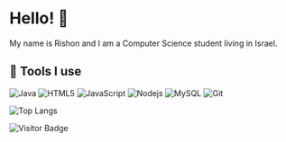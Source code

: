 <link rel="stylesheet" href="https://cdn.jsdelivr.net/gh/devicons/devicon@v2.10.1/devicon.min.css">

# Hello! 👋

My name is Rishon and I am a Computer Science student living in Israel.

## 🔧 Tools I use
![Java](https://img.shields.io/badge/-java-E34A86?style=flat-square&logo=java)
![HTML5](https://img.shields.io/badge/-HTML5-E34F26?style=flat-square&logo=html5&logoColor=white)
![JavaScript](https://img.shields.io/badge/-JavaScript-black?style=flat-square&logo=javascript)
![Nodejs](https://img.shields.io/badge/-Nodejs-black?style=flat-square&logo=Node.js)
![MySQL](https://img.shields.io/badge/-MySQL-black?style=flat-square&logo=mysql)
![Git](https://img.shields.io/badge/-Git-black?style=flat-square&logo=git)

![Top Langs](https://github-readme-stats.vercel.app/api/top-langs?username=rishon&show_icons=true&theme=radical)

![Visitor Badge](https://visitor-badge.laobi.icu/badge?page_id=rishon.rishon)
